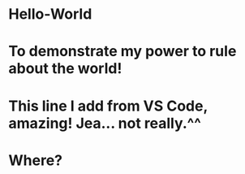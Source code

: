 # Hello-World
# To demonstrate my power to rule about the world!
# This line I add from VS Code, amazing! Jea... not really.^^
# Where?